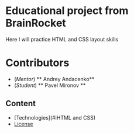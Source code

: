 # Educational project from BrainRocket

Here I will practice HTML and CSS layout skills

# Contributors

- (*Mentor*) ** Andrey Andacenko**
- (*Student*) ** Pavel Mironov **

## Content

- [Technologies](#iHTML and CSS)
- [License](#no)
